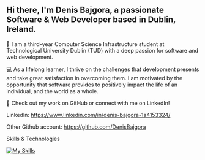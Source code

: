## Hi there, I'm Denis Bajgora, a passionate Software & Web Developer based in Dublin, Ireland.

🏫 I am a third-year Computer Science Infrastructure student at Technological University Dublin (TUD) with a deep passion for software and web development. 

💻 As a lifelong learner, I thrive on the challenges that development presents and take great satisfaction in overcoming them. I am motivated by the opportunity that software provides to positively impact the life of an individual, and the world as a whole.

🧩 Check out my work on GitHub or connect with me on LinkedIn!

LinkedIn: https://www.linkedin.com/in/denis-bajgora-1a4153324/

Other Github account: https://github.com/DenisBajgora

Skills & Technologies

[![My Skills](https://skillicons.dev/icons?i=,html,css,js,php,c,java,mysql,figma,git,github)](https://skillicons.dev)
